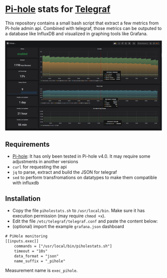 # [Pi-hole][pi-hole] stats for [Telegraf][telegraf]
This repository contains a small bash script that extract a few metrics from Pi-hole admin api. Combined with telegraf, those metrics can be outputed to a database like InfluxDB and visualized in graphing tools like Grafana.

![grafana dashboard](/screenshot.png)

## Requirements
- [Pi-hole][pi-hole]: It has only been tested in Pi-hole v4.0. It may require some adjustments in another versions
- `curl` for requesting the api
- `jq` to parse, extract and build the JSON for telegraf
- `sed` to perform transfromations on datatypes to make them compatible with influxdb

## Installation
- Copy the file `piholestats.sh` to `/usr/local/bin`. Make sure it has execution permission (may require `chmod +x`).
- Edit the file `/etc/telegraf/telegraf.conf` and paste the content below:
- (optional) import the example `grafana.json` dashboard

```
# PiHole monitoring
[[inputs.exec]]
    commands = ["/usr/local/bin/piholestats.sh"]
    timeout = "10s"
    data_format = "json"
    name_suffix = "_pihole"
```

Measurement name is `exec_pihole`.

[telegraf]: (https://github.com/influxdata/telegraf)
[pi-hole]: (https://github.com/pi-hole/pi-hole)
